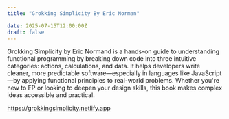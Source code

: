 ```yaml
---
title: "Grokking Simplicity By Eric Norman"

date: 2025-07-15T12:00:00Z
draft: false
---
```


Grokking Simplicity by Eric Normand is a hands-on guide to understanding functional programming by breaking down code into three intuitive categories: actions, calculations, and data. It helps developers write cleaner, more predictable software—especially in languages like JavaScript—by applying functional principles to real-world problems. Whether you're new to FP or looking to deepen your design skills, this book makes complex ideas accessible and practical.

https://grokkingsimplicity.netlify.app
